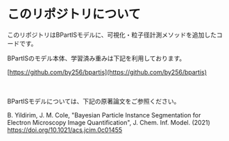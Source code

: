 # このリポジトリについて
このリポジトリはBPartISモデルに、可視化・粒子径計測メソッドを追加したコードです。

BPartISのモデル本体、学習済み重みは下記を利用しております。

[https://github.com/by256/bpartis](https://github.com/by256/bpartis)

　
 
BPartISモデルについては、下記の原著論文をご参照ください。

B. Yildirim, J. M. Cole, "Bayesian Particle Instance Segmentation for Electron Microscopy Image Quantification", J. Chem. Inf. Model. (2021) https://doi.org/10.1021/acs.jcim.0c01455

